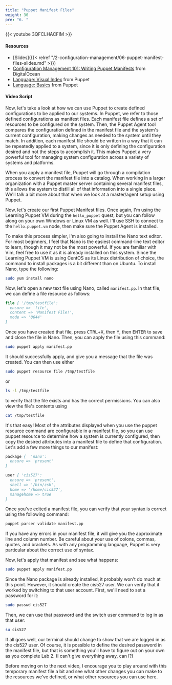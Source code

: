 ```yaml
---
title: "Puppet Manifest Files"
weight: 30
pre: "6. "
---
```


{{< youtube 3QFCLHACFIM >}}

#### Resources

* [Slides]({{< relref "/2-configuration-management/06-puppet-manifest-files-slides.md" >}})
* [Configuration Management 101: Writing Puppet Manifests](https://www.digitalocean.com/community/tutorials/configuration-management-101-writing-puppet-manifests) from DigitalOcean
* [Language: Visual Index](https://puppet.com/docs/puppet/5.5/lang_visual_index.html) from Puppet
* [Language: Basics](https://puppet.com/docs/puppet/5.5/lang_summary.html) from Puppet

#### Video Script

Now, let's take a look at how we can use Puppet to create defined configurations to be applied to our systems. In Puppet, we refer to those defined configurations as manifest files. Each manifest file defines a set of resources to be configured on the system. Then, the Puppet Agent tool compares the configuration defined in the manifest file and the system's current configuration, making changes as needed to the system until they match. In addition, each manifest file should be written in a way that it can be repeatedly applied to a system, since it is only defining the configuration desired and not the steps to accomplish it. This makes Puppet a very powerful tool for managing system configuration across a variety of systems and platforms.

When you apply a manifest file, Puppet will go through a compilation process to convert the manifest file into a catalog. When working in a larger organization with a Puppet master server containing several manifest files, this allows the system to distill all of that information into a single place. We'll talk a bit more about that when we look at a master/agent setup using Puppet.

Now, let's create our first Puppet Manifest files. Once again, I'm using the Learning Puppet VM during the `hello_puppet` quest, but you can follow along on your own Windows or Linux VM as well. I'll use SSH to connect to the `hello.puppet.vm` node, then make sure the Puppet Agent is installed.

To make this process simpler, I'm also going to install the Nano text editor. For most beginners, I feel that Nano is the easiest command-line text editor to learn, though it may not be the most powerful. If you are familiar with Vim, feel free to use it as it is already installed on this system. Since the Learning Puppet VM is using CentOS as its Linux distribution of choice, the command to install packages is a bit different than on Ubuntu. To install Nano, type the following:

```bash
sudo yum install nano
```

Now, let's open a new text file using Nano, called `manifest.pp`. In that file, we can define a file resource as follows:

```pp
file { '/tmp/testfile':
  ensure => 'file',
  content => 'Manifest File!',
  mode => '0644'
}
```

Once you have created that file, press <kbd>CTRL</kbd>+<kbd>X</kbd>, then <kbd>Y</kbd>, then <kbd>ENTER</kbd> to save and close the file in Nano. Then, you can apply the file using this command:

```bash
sudo puppet apply manifest.pp
```

It should successfully apply, and give you a message that the file was created. You can then use either

```bash
sudo puppet resource file /tmp/testfile
```

or

```bash
ls -l /tmp/testfile
```

to verify that the file exists and has the correct permissions. You can also view the file's contents using

```bash
cat /tmp/testfile
```

It's that easy! Most of the attributes displayed when you use the puppet resource command are configurable in a manifest file, so you can use puppet resource to determine how a system is currently configured, then copy the desired attributes into a manifest file to define that configuration. Let's add a few more things to our manifest:

```pp
package {  'nano':
  ensure => 'present'
}

user { 'cis527':
  ensure => 'present',
  shell => '/bin/zsh',
  home => '/home/cis527',
  managehome => true
}
```

Once you've edited a manifest file, you can verify that your syntax is correct using the following command:

```bash
puppet parser validate manifest.pp
```

If you have any errors in your manifest file, it will give you the approximate line and column number. Be careful about your use of colons, commas, quotes, and brackets. As with any programming language, Puppet is very particular about the correct use of syntax.

Now, let's apply that manifest and see what happens:

```bash
sudo puppet apply manifest.pp
```

Since the Nano package is already installed, it probably won't do much at this point. However, it should create the cis527 user. We can verify that it worked by switching to that user account. First, we'll need to set a password for it:

```bash
sudo passwd cis527
```

Then, we can use that password and the switch user command to log in as that user:

```bash
su cis527
```

If all goes well, our terminal should change to show that we are logged in as the cis527 user. Of course, it is possible to define the desired password in the manifest file, but that is something you'll have to figure out on your own as you complete Lab 2. (I can't give everything away, can I?)

Before moving on to the next video, I encourage you to play around with this temporary manifest file a bit and see what other changes you can make to the resources we've defined, or what other resources you can use here.

